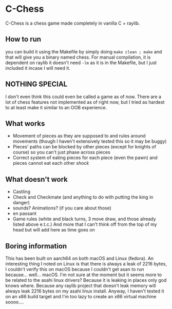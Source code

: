 # C-Chess

C-Chess is a chess game made completely in vanilla C + raylib.

## How to run
you can build it using the Makefile by simply doing `make clean ; make` and that will give you a binary named chess. For manual compilation, it is dependent on raylib it doesn't need `-lm` as it is in the Makefile,
but I just included it incase I will need it.

## NOTHING SPECIAL
I don't even think this could even be called a game as of now. There are a lot of chess features not implemented as of right now, but I tried as hardest to at least make it similar to an OOB experience.

## What works
- Movement of pieces as they are supposed to and rules around movements (though I haven't extensively tested this so it may be buggy)
- Pieces' paths can be blocked by other pieces (except for knights of course) so you can't just phase across pieces
- Correct system of eating pieces for each piece (even the pawn) and pieces cannot eat each other *shock*

## What doesn't work
- Castling
- Check and Checkmate (and anything to do with putting the king in danger)
- sounds? Animations? (if you care about those)
- en passant
- Game rules (white and black turns, 3 move draw, and those already listed above e.t.c.)
And more that I can't think off from the top of my head but will add here as time goes on

## Boring information
This has been built on aarch64 on both macOS and Linux (fedora). An interesting thing I noted on Linux is that there is always a leak of 2216 bytes, I couldn't verify this on macOS because I couldn't get asan to run
because... well... macOS. I'm not sure at the moment but it seems more to be related to the asahi linux drivers? Because it is leaking in places only god knows where. Because any raylib project that doesn't leak memory
will always leak 2216 bytes on my asahi linux install. Anyway, I haven't tested it on an x86 build target and I'm too lazy to create an x86 virtual machine soooo.... 

